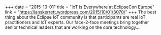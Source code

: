 +++
date = "2015-10-01"
title = "IoT is Everywhere at EclipseCon Europe"
link = "https://ianskerrett.wordpress.com/2015/10/01/3070/"
+++
The best thing about the Eclipse IoT community is that participants are real IoT practitioners and IoT experts. Our face-2-face meetings bring together senior technical leaders that are working on the core technology…